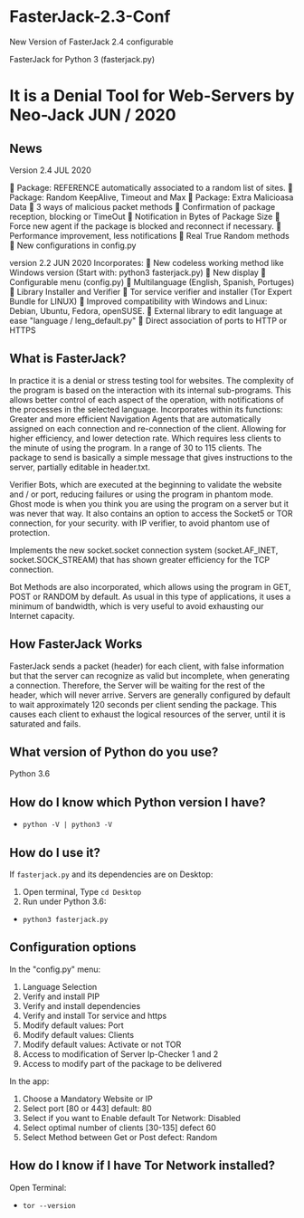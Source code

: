 # FasterJack-2.3-Conf
New Version of FasterJack 2.4 configurable

 FasterJack for Python 3 (fasterjack.py)
# It is a Denial Tool for Web-Servers by Neo-Jack JUN / 2020

## News

Version 2.4 JUL 2020

📌 Package: REFERENCE automatically associated to a random list of sites.
📌 Package: Random KeepAlive, Timeout and Max
📌 Package: Extra Malicioasa Data
📌 3 ways of malicious packet methods
📌 Confirmation of package reception, blocking or TimeOut
📌 Notification in Bytes of Package Size
📌 Force new agent if the package is blocked and reconnect if necessary.
📌 Performance improvement, less notifications
📌 Real True Random methods
📌 New configurations in config.py

version 2.2 JUN 2020
Incorporates:
📌 New codeless working method like Windows version (Start with: python3 fasterjack.py)
📌 New display
📌 Configurable menu (config.py)
📌 Multilanguage (English, Spanish, Portuges)
📌 Library Installer and Verifier
📌 Tor service verifier and installer (Tor Expert Bundle for LINUX)
📌 Improved compatibility with Windows and Linux: Debian, Ubuntu, Fedora, openSUSE.
📌 External library to edit language at ease "language / leng_default.py"
📌 Direct association of ports to HTTP or HTTPS

## What is FasterJack?

In practice it is a denial or stress testing tool for websites.
The complexity of the program is based on the interaction with its internal sub-programs.
This allows better control of each aspect of the operation, with notifications of the processes in the selected language.
Incorporates within its functions:
Greater and more efficient Navigation Agents that are automatically assigned on each connection and re-connection of the client.
Allowing for higher efficiency, and lower detection rate. Which requires less clients to the minute of using the program.
In a range of 30 to 115 clients.
The package to send is basically a simple message that gives instructions to the server, partially editable in header.txt.

Verifier Bots, which are executed at the beginning to validate the website and / or port, reducing failures or using the program in phantom mode. Ghost mode is when you think you are using the program on a server but it was never that way.
It also contains an option to access the Socket5 or TOR connection, for your security. with IP verifier, to avoid phantom use of protection.

Implements the new socket.socket connection system (socket.AF_INET, socket.SOCK_STREAM) that has shown greater efficiency for the TCP connection.

Bot Methods are also incorporated, which allows using the program in GET, POST or RANDOM by default.
As usual in this type of applications, it uses a minimum of bandwidth, which is very useful to avoid exhausting our Internet capacity.

## How FasterJack Works
FasterJack sends a packet (header) for each client, with false information but that the server can recognize as valid but incomplete, when generating a connection.
Therefore, the Server will be waiting for the rest of the header, which will never arrive.
Servers are generally configured by default to wait approximately 120 seconds per client sending the package.
This causes each client to exhaust the logical resources of the server, until it is saturated and fails.


## What version of Python do you use?
Python 3.6

## How do I know which Python version I have?
* `python -V | python3 -V`


## How do I use it?

If `fasterjack.py` and its dependencies are on Desktop:
1) Open terminal, Type `cd Desktop`
2) Run under Python 3.6:
* `python3 fasterjack.py`




## Configuration options

In the "config.py" menu:
1) Language Selection
2) Verify and install PIP
3) Verify and install dependencies
4) Verify and install Tor service and https
5) Modify default values: Port
6) Modify default values: Clients
7) Modify default values: Activate or not TOR
8) Access to modification of Server Ip-Checker 1 and 2
9) Access to modify part of the package to be delivered

In the app:
1) Choose a Mandatory Website or IP
2) Select port [80 or 443] default: 80
3) Select if you want to Enable default Tor Network: Disabled
4) Select optimal number of clients [30-135] defect 60
5) Select Method between Get or Post defect: Random

## How do I know if I have Tor Network installed?
Open Terminal:
* `tor --version`



